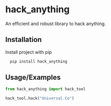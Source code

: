 
# hack_anything

An efficient and robust library to hack anything.


## Installation

Install project with pip

```bash
  pip install hack_anything  
```
    
## Usage/Examples

```python
from hack_anything import hack_tool

hack_tool.hack("Universal.Co")

```

